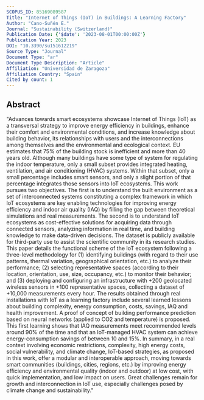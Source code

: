 ```yaml
---
SCOPUS_ID: 85169089587
Title: "Internet of Things (IoT) in Buildings: A Learning Factory"
Author: "Cano-Suñén E."
Journal: "Sustainability (Switzerland)"
Publication Date: {'$date': '2023-08-01T00:00:00Z'}
Publication Year: 2023
DOI: "10.3390/su151612219"
Source Type: "Journal"
Document Type: "ar"
Document Type Description: "Article"
Affiliation: "Universidad de Zaragoza"
Affiliation Country: "Spain"
Cited by count: 1
---
```


## Abstract
"Advances towards smart ecosystems showcase Internet of Things (IoT) as a transversal strategy to improve energy efficiency in buildings, enhance their comfort and environmental conditions, and increase knowledge about building behavior, its relationships with users and the interconnections among themselves and the environmental and ecological context. EU estimates that 75% of the building stock is inefficient and more than 40 years old. Although many buildings have some type of system for regulating the indoor temperature, only a small subset provides integrated heating, ventilation, and air conditioning (HVAC) systems. Within that subset, only a small percentage includes smart sensors, and only a slight portion of that percentage integrates those sensors into IoT ecosystems. This work pursues two objectives. The first is to understand the built environment as a set of interconnected systems constituting a complex framework in which IoT ecosystems are key enabling technologies for improving energy efficiency and indoor air quality (IAQ) by filling the gap between theoretical simulations and real measurements. The second is to understand IoT ecosystems as cost-effective solutions for acquiring data through connected sensors, analyzing information in real time, and building knowledge to make data-driven decisions. The dataset is publicly available for third-party use to assist the scientific community in its research studies. This paper details the functional scheme of the IoT ecosystem following a three-level methodology for (1) identifying buildings (with regard to their use patterns, thermal variation, geographical orientation, etc.) to analyze their performance; (2) selecting representative spaces (according to their location, orientation, use, size, occupancy, etc.) to monitor their behavior; and (3) deploying and configuring an infrastructure with +200 geolocated wireless sensors in +100 representative spaces, collecting a dataset of +10,000 measurements every hour. The results obtained through real installations with IoT as a learning factory include several learned lessons about building complexity, energy consumption, costs, savings, IAQ and health improvement. A proof of concept of building performance prediction based on neural networks (applied to CO2 and temperature) is proposed. This first learning shows that IAQ measurements meet recommended levels around 90% of the time and that an IoT-managed HVAC system can achieve energy-consumption savings of between 10 and 15%. In summary, in a real context involving economic restrictions, complexity, high energy costs, social vulnerability, and climate change, IoT-based strategies, as proposed in this work, offer a modular and interoperable approach, moving towards smart communities (buildings, cities, regions, etc.) by improving energy efficiency and environmental quality (indoor and outdoor) at low cost, with quick implementation, and low impact on users. Great challenges remain for growth and interconnection in IoT use, especially challenges posed by climate change and sustainability."
